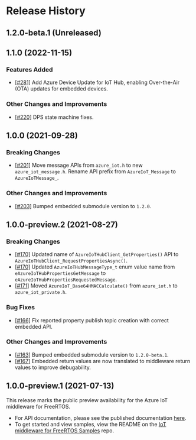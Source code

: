 # Release History

## 1.2.0-beta.1 (Unreleased)

## 1.1.0 (2022-11-15)

### Features Added

- [[#281]](https://github.com/Azure/azure-iot-middleware-freertos/pull/281) Add Azure Device Update for IoT Hub, enabling Over-the-Air (OTA) updates for embedded devices.

### Other Changes and Improvements

- [[#220]](https://github.com/Azure/azure-iot-middleware-freertos/pull/220) DPS state machine fixes.

## 1.0.0 (2021-09-28)

### Breaking Changes

- [[#201]](https://github.com/Azure/azure-iot-middleware-freertos/pull/201) Move message APIs from `azure_iot.h` to new `azure_iot_message.h`. Rename API prefix from `AzureIoT_Message` to `AzureIoTMessage_`.

### Other Changes and Improvements

- [[#203]](https://github.com/Azure/azure-iot-middleware-freertos/pull/203) Bumped embedded submodule version to `1.2.0`.

## 1.0.0-preview.2 (2021-08-27)

### Breaking Changes

- [[#170]](https://github.com/Azure/azure-iot-middleware-freertos/pull/170) Updated name of `AzureIoTHubClient_GetProperties()` API to `AzureIoTHubClient_RequestPropertiesAsync()`.
- [[#170]](https://github.com/Azure/azure-iot-middleware-freertos/pull/170) Updated `AzureIoTHubMessageType_t` enum value name from `eAzureIoTHubPropertiesGetMessage` to `eAzureIoTHubPropertiesRequestedMessage`.
- [[#171]](https://github.com/Azure/azure-iot-middleware-freertos/pull/171) Moved `AzureIoT_Base64HMACCalculate()` from `azure_iot.h` to `azure_iot_private.h`.

### Bug Fixes

- [[#166]](https://github.com/Azure/azure-iot-middleware-freertos/pull/166) Fix reported property publish topic creation with correct embedded API.

### Other Changes and Improvements

- [[#163]](https://github.com/Azure/azure-iot-middleware-freertos/pull/163) Bumped embedded submodule version to `1.2.0-beta.1`.
- [[#167]](https://github.com/Azure/azure-iot-middleware-freertos/pull/167) Embedded return values are now translated to middleware return values to improve debugability.

## 1.0.0-preview.1 (2021-07-13)

This release marks the public preview availability for the Azure IoT middleware for FreeRTOS.

- For API documentation, please see the published documentation [here](https://azure.github.io/azure-iot-middleware-freertos/).
- To get started and view samples, view the README on the [IoT middleware for FreeRTOS Samples](https://github.com/Azure-Samples/iot-middleware-freertos-samples) repo.
